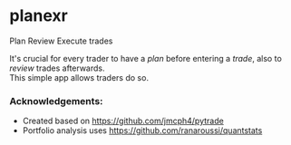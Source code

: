 # planexr
Plan Review Execute trades

It's crucial for every trader to have a *plan* before entering a *trade*, also to *review* trades afterwards.  
This simple app allows traders do so.

### Acknowledgements:
- Created based on  https://github.com/jmcph4/pytrade 
- Portfolio analysis uses https://github.com/ranaroussi/quantstats
